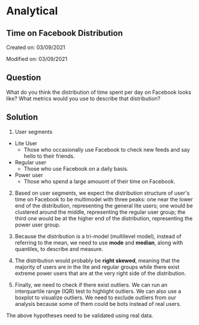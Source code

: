 # Analytical

## Time on Facebook Distribution

Created on: 03/09/2021

Modified on: 03/09/2021

## Question 

What do you think the distribution of time spent per day on Facebook looks like? What metrics would you use to describe that distribution?

## Solution

1. User segments

- Lite User
  - Those who occasionally use Facebook to check new feeds and say hello to their friends.
- Regular user
  - Those who use Facebook on a daily basis.
- Power user
  - Those who spend a large amouont of their time on Facebook.

2. Based on user segments, we expect the distribution structure of user's time on Facebook to be multimodel with three peaks: one near the lower end of the distribution, representing the general lite users; one would be clustered around the middle, representing the regular user group; the third one would be at the higher end of the distribution, representing the power user group. 

3. Because the distribution is a tri-model (multilevel model), instead of referring to the mean, we need to use **mode** and **median**, along with quantiles, to describe and measure.

4. The distribution would probably be **right skewed**, meaning that the majority of users are in the lite and regular groups while there exist extreme power users that are at the very right side of the distribution.

5. Finally, we need to check if there exist outliers. We can run an interquartile range (IQR) test to highlight outliers. We can also use a boxplot to visualize outliers. We need to exclude outliers from our analysis because some of them could be bots instead of real users. 

The above hypotheses need to be validated using real data.